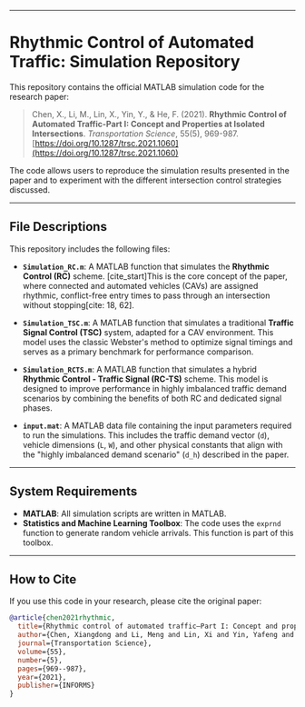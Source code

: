 -----

# Rhythmic Control of Automated Traffic: Simulation Repository

This repository contains the official MATLAB simulation code for the research paper:

> Chen, X., Li, M., Lin, X., Yin, Y., & He, F. (2021). **Rhythmic Control of Automated Traffic-Part I: Concept and Properties at Isolated Intersections**. *Transportation Science*, 55(5), 969-987. [https://doi.org/10.1287/trsc.2021.1060](https://doi.org/10.1287/trsc.2021.1060)

The code allows users to reproduce the simulation results presented in the paper and to experiment with the different intersection control strategies discussed.

-----

## File Descriptions

This repository includes the following files:

  * **`Simulation_RC.m`**: A MATLAB function that simulates the **Rhythmic Control (RC)** scheme. [cite\_start]This is the core concept of the paper, where connected and automated vehicles (CAVs) are assigned rhythmic, conflict-free entry times to pass through an intersection without stopping[cite: 18, 62].

  * **`Simulation_TSC.m`**: A MATLAB function that simulates a traditional **Traffic Signal Control (TSC)** system, adapted for a CAV environment. This model uses the classic Webster's method to optimize signal timings and serves as a primary benchmark for performance comparison.

  * **`Simulation_RCTS.m`**: A MATLAB function that simulates a hybrid **Rhythmic Control - Traffic Signal (RC-TS)** scheme. This model is designed to improve performance in highly imbalanced traffic demand scenarios by combining the benefits of both RC and dedicated signal phases.

  * **`input.mat`**: A MATLAB data file containing the input parameters required to run the simulations. This includes the traffic demand vector (`d`), vehicle dimensions (`L`, `W`), and other physical constants that align with the "highly imbalanced demand scenario" (`d_h`) described in the paper.

-----

## System Requirements

  * **MATLAB**: All simulation scripts are written in MATLAB.
  * **Statistics and Machine Learning Toolbox**: The code uses the `exprnd` function to generate random vehicle arrivals. This function is part of this toolbox.

-----

## How to Cite

If you use this code in your research, please cite the original paper:

```bibtex
@article{chen2021rhythmic,
  title={Rhythmic control of automated traffic—Part I: Concept and properties at isolated intersections},
  author={Chen, Xiangdong and Li, Meng and Lin, Xi and Yin, Yafeng and He, Fang},
  journal={Transportation Science},
  volume={55},
  number={5},
  pages={969--987},
  year={2021},
  publisher={INFORMS}
}
```
